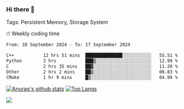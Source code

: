 ### Hi there 👋

Tags: Persistent Memory, Storage System

<!--

[![Anurag's github stats](https://github-readme-stats.vercel.app/api?username=wwyf)](https://github.com/anuraghazra/github-readme-stats)

[![Anurag's github stats](https://github-readme-stats.vercel.app/api?username=wwyf&count_private=true)](https://github.com/anuraghazra/github-readme-stats)


[![Top Langs](https://github-readme-stats.vercel.app/api/top-langs/?username=wwyf&count_private=true&&hide=jupyter%20notebook,html)](https://github.com/anuraghazra/github-readme-stats)



-->


⏱ Weekly coding time

<!--START_SECTION:waka-->

```txt
From: 10 September 2024 - To: 17 September 2024

C++           12 hrs 51 mins  ██████████████░░░░░░░░░░░   55.51 %
Python        3 hrs           ███▒░░░░░░░░░░░░░░░░░░░░░   12.99 %
C             2 hrs 35 mins   ██▓░░░░░░░░░░░░░░░░░░░░░░   11.20 %
Other         2 hrs 2 mins    ██▒░░░░░░░░░░░░░░░░░░░░░░   08.83 %
CMake         1 hr 9 mins     █▒░░░░░░░░░░░░░░░░░░░░░░░   04.99 %
```

<!--END_SECTION:waka-->



[![Anurag's github stats](https://github-readme-stats.vercel.app/api?username=wwyf&count_private=true&show_icons=true&hide_border=true)](https://github.com/anuraghazra/github-readme-stats) [![Top Langs](https://github-readme-stats.vercel.app/api/top-langs/?username=wwyf&count_private=true&hide=jupyter%20notebook,html,OpenEdge%20ABL&langs_count=10&layout=compact&hide_border=true)](https://github.com/anuraghazra/github-readme-stats)

<!--

[![willianrod's wakatime stats](https://github-readme-stats.vercel.app/api/wakatime?username=wwyf)](https://github.com/anuraghazra/github-readme-stats)


-->

![](https://hit.yhype.me/github/profile?user_id=23121291)
